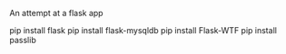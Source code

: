 An attempt at a flask app

pip install flask
pip install flask-mysqldb
pip install Flask-WTF
pip install passlib